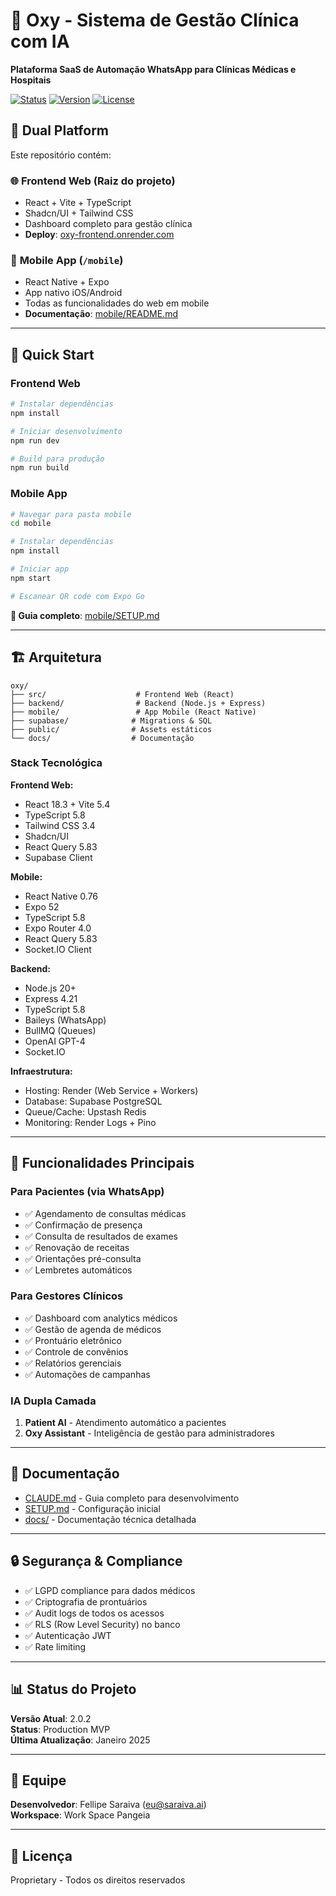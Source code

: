 # 🏥 Oxy - Sistema de Gestão Clínica com IA

**Plataforma SaaS de Automação WhatsApp para Clínicas Médicas e Hospitais**

[![Status](https://img.shields.io/badge/status-production-green)]()
[![Version](https://img.shields.io/badge/version-2.0.2-blue)]()
[![License](https://img.shields.io/badge/license-proprietary-red)]()

## 📱 Dual Platform

Este repositório contém:

### 🌐 **Frontend Web** (Raiz do projeto)
- React + Vite + TypeScript
- Shadcn/UI + Tailwind CSS
- Dashboard completo para gestão clínica
- **Deploy**: [oxy-frontend.onrender.com](https://oxy-frontend.onrender.com)

### 📱 **Mobile App** (`/mobile`)
- React Native + Expo
- App nativo iOS/Android
- Todas as funcionalidades do web em mobile
- **Documentação**: [mobile/README.md](./mobile/README.md)

---

## 🚀 Quick Start

### Frontend Web

```bash
# Instalar dependências
npm install

# Iniciar desenvolvimento
npm run dev

# Build para produção
npm run build
```

### Mobile App

```bash
# Navegar para pasta mobile
cd mobile

# Instalar dependências
npm install

# Iniciar app
npm start

# Escanear QR code com Expo Go
```

**📖 Guia completo**: [mobile/SETUP.md](./mobile/SETUP.md)

---

## 🏗️ Arquitetura

```
oxy/
├── src/                    # Frontend Web (React)
├── backend/                # Backend (Node.js + Express)
├── mobile/                 # App Mobile (React Native)
├── supabase/              # Migrations & SQL
├── public/                # Assets estáticos
└── docs/                  # Documentação
```

### Stack Tecnológica

**Frontend Web:**
- React 18.3 + Vite 5.4
- TypeScript 5.8
- Tailwind CSS 3.4
- Shadcn/UI
- React Query 5.83
- Supabase Client

**Mobile:**
- React Native 0.76
- Expo 52
- TypeScript 5.8
- Expo Router 4.0
- React Query 5.83
- Socket.IO Client

**Backend:**
- Node.js 20+
- Express 4.21
- TypeScript 5.8
- Baileys (WhatsApp)
- BullMQ (Queues)
- OpenAI GPT-4
- Socket.IO

**Infraestrutura:**
- Hosting: Render (Web Service + Workers)
- Database: Supabase PostgreSQL
- Queue/Cache: Upstash Redis
- Monitoring: Render Logs + Pino

---

## 🏥 Funcionalidades Principais

### Para Pacientes (via WhatsApp)
- ✅ Agendamento de consultas médicas
- ✅ Confirmação de presença
- ✅ Consulta de resultados de exames
- ✅ Renovação de receitas
- ✅ Orientações pré-consulta
- ✅ Lembretes automáticos

### Para Gestores Clínicos
- ✅ Dashboard com analytics médicos
- ✅ Gestão de agenda de médicos
- ✅ Prontuário eletrônico
- ✅ Controle de convênios
- ✅ Relatórios gerenciais
- ✅ Automações de campanhas

### IA Dupla Camada
1. **Patient AI** - Atendimento automático a pacientes
2. **Oxy Assistant** - Inteligência de gestão para administradores

---

## 📖 Documentação

- [CLAUDE.md](./CLAUDE.md) - Guia completo para desenvolvimento
- [SETUP.md](./SETUP.md) - Configuração inicial
- [docs/](./docs/) - Documentação técnica detalhada

---

## 🔒 Segurança & Compliance

- ✅ LGPD compliance para dados médicos
- ✅ Criptografia de prontuários
- ✅ Audit logs de todos os acessos
- ✅ RLS (Row Level Security) no banco
- ✅ Autenticação JWT
- ✅ Rate limiting

---

## 📊 Status do Projeto

**Versão Atual**: 2.0.2  
**Status**: Production MVP  
**Última Atualização**: Janeiro 2025

---

## 👥 Equipe

**Desenvolvedor**: Fellipe Saraiva (eu@saraiva.ai)  
**Workspace**: Work Space Pangeia

---

## 📄 Licença

Proprietary - Todos os direitos reservados
